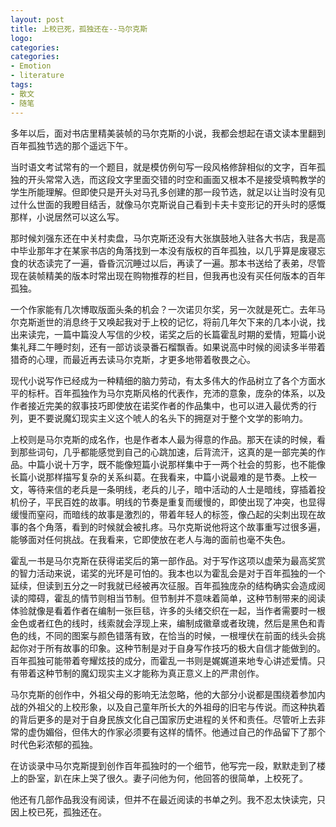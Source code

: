 ```yaml
---
layout: post
title: 上校已死，孤独还在--马尔克斯
logo: 
categories:
categories:
- Emotion
- literature
tags:
- 散文
- 随笔
---
```

  
 

 多年以后，面对书店里精美装帧的马尔克斯的小说，我都会想起在语文读本里翻到百年孤独节选的那个遥远下午。

当时语文考试常有的一个题目，就是模仿例句写一段风格修辞相似的文字，百年孤独的开头常常入选，而这段文字里面交错的时空和画面又根本不是接受填鸭教学的学生所能理解。但即使只是开头对马孔多创建的那一段节选，就足以让当时没有见过什么世面的我瞪目结舌，就像马尔克斯说自己看到卡夫卡变形记的开头时的感慨那样，小说居然可以这么写。

那时候刘强东还在中关村卖盘，马尔克斯还没有大张旗鼓地入驻各大书店，我是高中毕业那年才在某家书店的角落找到一本没有版权的百年孤独，以几乎算是废寝忘食的状态读完了一遍，昏昏沉沉睡过以后，再读了一遍。那本书送给了表弟，尽管现在装帧精美的版本时常出现在购物推荐的栏目，但我再也没有买任何版本的百年孤独。

一个作家能有几次博取版面头条的机会？一次诺贝尔奖，另一次就是死亡。去年马尔克斯逝世的消息终于又唤起我对于上校的记忆，将前几年欠下来的几本小说，找出来读完，一篇中篇没人写信的少校，诺奖之后的长篇霍乱时期的爱情，短篇小说集礼拜二午睡时刻，还有一部访谈录番石榴飘香。如果说高中时候的阅读多半带着猎奇的心理，而最近再去读马尔克斯，才更多地带着敬畏之心。

现代小说写作已经成为一种精细的脑力劳动，有太多伟大的作品树立了各个方面水平的标杆。百年孤独作为马尔克斯风格的代表作，充沛的意象，庞杂的体系，以及作者接近完美的叙事技巧即使放在诺奖作者的作品集中，也可以进入最优秀的行列，更不要说魔幻现实主义这个唬人的名头下的拥趸对于整个文学的影响力。

上校则是马尔克斯的成名作，也是作者本人最为得意的作品。那天在读的时候，看到那些词句，几乎都能感觉到自己的心跳加速，后背流汗，这真的是一部完美的作品。中篇小说十万字，既不能像短篇小说那样集中于一两个社会的剪影，也不能像长篇小说那样描写复杂的关系纠葛。在我看来，中篇小说最难的是节奏。上校一文，等待来信的老兵是一条明线，老兵的儿子，暗中活动的人士是暗线，穿插着投机份子，平民百姓的故事。明线的节奏是重复而缓慢的，即使出现了冲突，也显得缓慢而窒闷，而暗线的故事是激烈的，带着年轻人的标签，像凸起的尖刺出现在故事的各个角落，看到的时候就会被扎疼。马尔克斯说他将这个故事重写过很多遍，能够面对任何挑战。在我看来，它即使放在老人与海的面前也毫不失色。

霍乱一书是马尔克斯在获得诺奖后的第一部作品。对于写作这项以虚荣为最高奖赏的智力活动来说，诺奖的光环是可怕的。我本也以为霍乱会是对于百年孤独的一个延续，但读到五分之一时我就已经被再次征服。百年孤独庞杂的结构确实会造成阅读的障碍，霍乱的情节则相当节制。但节制并不意味着简单，这种节制带来的阅读体验就像是看着作者在编制一张巨毯，许多的头绪交织在一起，当作者需要时一根金色或者红色的线时，线索就会浮现上来，编制成徽章或者玫瑰，然后是黑色和青色的线，不同的图案与颜色错落有致，在恰当的时候，一根埋伏在前面的线头会挑起你对于所有故事的印象。这种节制是对于自身写作技巧的极大自信才能做到的。百年孤独可能带着夸耀炫技的成分，而霍乱一书则是娓娓道来地专心讲述爱情。只有带着这种节制的魔幻现实主义才能称为真正意义上的严肃创作。

马尔克斯的创作中，外祖父母的影响无法忽略，他的大部分小说都是围绕着参加内战的外祖父的上校形象，以及自己童年所长大的外祖母的旧宅与传说。而这种执着的背后更多的是对于自身民族文化自己国家历史进程的关怀和责任。尽管听上去非常的虚伪媚俗，但伟大的作家必须要有这样的情怀。他通过自己的作品留下了那个时代色彩浓郁的孤独。

在访谈录中马尔克斯提到创作百年孤独时的一个细节，他写完一段，默默走到了楼上的卧室，趴在床上哭了很久。妻子问他为何，他回答的很简单，上校死了。

他还有几部作品我没有阅读，但并不在最近阅读的书单之列。我不忍太快读完，只因上校已死，孤独还在。
